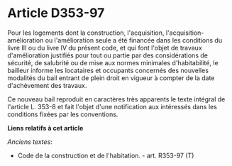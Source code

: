 # Article D353-97

Pour les logements dont la construction, l'acquisition, l'acquisition-amélioration ou l'amélioration seule a été financée
dans les conditions du livre III ou du livre IV du présent code, et qui font l'objet de travaux d'amélioration justifiés pour
tout ou partie par des considérations de sécurité, de salubrité ou de mise aux normes minimales d'habitabilité, le bailleur
informe les locataires et occupants concernés des nouvelles modalités du bail entrant de plein droit en vigueur à compter de
la date d'achèvement des travaux. 

Ce nouveau bail reproduit en caractères très apparents le texte intégral de l'article L. 353-8 et fait l'objet d'une
notification aux intéressés dans les conditions fixées par les conventions.

**Liens relatifs à cet article**

_Anciens textes_:

  - Code de la construction et de l'habitation. - art. R353-97 (T)
